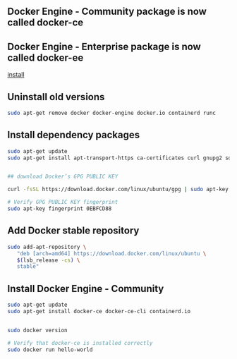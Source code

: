 ## Docker Engine - Community package is now called docker-ce
## Docker Engine - Enterprise package is now called docker-ee


[install](https://docs.docker.com/install/linux/docker-ce/debian/#install-using-the-repository)


## Uninstall old versions
```bash
sudo apt-get remove docker docker-engine docker.io containerd runc
```


## Install dependency packages
```bash
sudo apt-get update
sudo apt-get install apt-transport-https ca-certificates curl gnupg2 software-properties-common


## download Docker’s GPG PUBLIC KEY
```
```bash
curl -fsSL https://download.docker.com/linux/ubuntu/gpg | sudo apt-key add -

# Verify GPG PUBLIC KEY fingerprint
sudo apt-key fingerprint 0EBFCD88
```


## Add Docker stable repository
```bash
sudo add-apt-repository \
   "deb [arch=amd64] https://download.docker.com/linux/ubuntu \
   $(lsb_release -cs) \
   stable"
```


## Install Docker Engine - Community
```bash
sudo apt-get update
sudo apt-get install docker-ce docker-ce-cli containerd.io


sudo docker version

# Verify that docker-ce is installed correctly
sudo docker run hello-world
```
